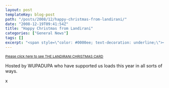 ```yaml
---
layout: post
templateKey: blog-post
path: "/posts/2008/12/happy-christmas-from-landirani/"
date: "2008-12-19T09:41:54Z"
title: "Happy Christmas from Landirani"
categories: ["General News"]
tags: []
excerpt: "<span style=\"color: #0000ee; text-decoration: underline;\"><span style=\"color: #333333; font-size..."
---
```


<span style="color: #0000ee; text-decoration: underline;"><span style="color: #333333; font-size: 11px;">[Please click here to see THE LANDIRANI CHRISTMAS CARD](http://www.wupadupa.com/external/landirani/)</span></span>

Hosted by WUPADUPA who have supported us loads this year in all sorts of ways.

x